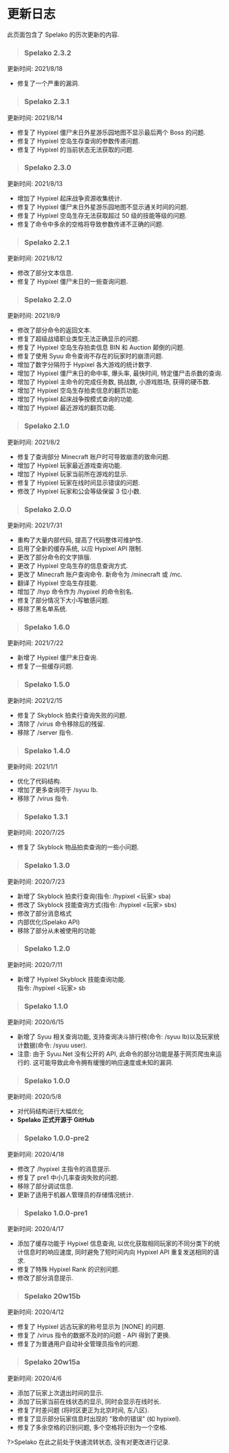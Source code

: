 # 更新日志
此页面包含了 Spelako 的历次更新的内容.

> ### Spelako 2.3.2
更新时间: 2021/8/18
- 修复了一个严重的漏洞.

> ### Spelako 2.3.1
更新时间: 2021/8/14
- 修复了 Hypixel 僵尸末日外星游乐园地图不显示最后两个 Boss 的问题.
- 修复了 Hypixel 空岛生存查询的参数传递问题.
- 修复了 Hypixel 的当前状态无法获取的问题.

> ### Spelako 2.3.0
更新时间: 2021/8/13
- 增加了 Hypixel 起床战争资源收集统计.
- 修复了 Hypixel 僵尸末日外星游乐园地图不显示通关时间的问题.
- 修复了 Hypixel 空岛生存无法获取超过 50 级的技能等级的问题.
- 修复了命令中多余的空格将导致参数传递不正确的问题.

> ### Spelako 2.2.1
更新时间: 2021/8/12
- 修改了部分文本信息.
- 修复了 Hypixel 僵尸末日的一些查询问题.

> ### Spelako 2.2.0
更新时间: 2021/8/9
- 修改了部分命令的返回文本.
- 修复了超级战墙职业类型无法正确显示的问题.
- 修复了 Hypixel 空岛生存拍卖信息 BIN 和 Auction 颠倒的问题.
- 修复了使用 Syuu 命令查询不存在的玩家时的崩溃问题.
- 增加了数字分隔符于 Hypixel 各大游戏的统计数字.
- 增加了 Hypixel 僵尸末日的命中率, 爆头率, 最快时间, 特定僵尸击杀数的查询.
- 增加了 Hypixel 主命令的完成任务数, 挑战数, 小游戏胜场, 获得的硬币数.
- 增加了 Hypixel 空岛生存拍卖信息的翻页功能.
- 增加了 Hypixel 起床战争按模式查询的功能.
- 增加了 Hypixel 最近游戏的翻页功能.

> ### Spelako 2.1.0
更新时间: 2021/8/2
- 修复了查询部分 Minecraft 账户时可导致崩溃的致命问题.
- 增加了 Hypixel 玩家最近游戏查询功能.
- 增加了 Hypixel 玩家当前所在游戏的显示.
- 修复了 Hypixel 玩家在线时间显示错误的问题.
- 修改了 Hypixel 玩家和公会等级保留 3 位小数.

> ### Spelako 2.0.0
更新时间: 2021/7/31
- 重构了大量内部代码, 提高了代码整体可维护性.
- 启用了全新的缓存系统, 以应 Hypixel API 限制.
- 更改了部分命令的文字排版.
- 更改了 Hypixel 空岛生存的信息查询方式.
- 更改了 Minecraft 账户查询命令. 新命令为 /minecraft 或 /mc.
- 翻译了 Hypixel 空岛生存技能.
- 增加了 /hyp 命令作为 /hypixel 的命令别名.
- 修复了部分情况下大小写敏感问题.
- 移除了黑名单系统.

> ### Spelako 1.6.0
更新时间: 2021/7/22
- 新增了 Hypixel 僵尸末日查询.
- 修复了一些缓存问题.

> ### Spelako 1.5.0
更新时间: 2021/2/15
- 修复了 Skyblock 拍卖行查询失败的问题.
- 清除了 /virus 命令移除后的残留.
- 移除了 /server 指令.

> ### Spelako 1.4.0
更新时间: 2021/1/1
- 优化了代码结构.
- 增加了更多查询项于 /syuu lb.
- 移除了 /virus 指令.

> ### Spelako 1.3.1
更新时间: 2020/7/25
- 修复了 Skyblock 物品拍卖查询的一些小问题.

> ### Spelako 1.3.0
更新时间: 2020/7/23
- 新增了 Skyblock 拍卖行查询(指令: /hypixel <玩家> sba)
- 修改了 Skyblock 技能查询方式(指令: /hypixel <玩家> sbs)
- 修改了部分消息格式
- 内部优化(Spelako API)
- 移除了部分从未被使用的功能

> ### Spelako 1.2.0
更新时间: 2020/7/11
- 新增了 Hypixel Skyblock 技能查询功能.<br>指令: /hypixel <玩家> sb

> ### Spelako 1.1.0
更新时间: 2020/6/15
- 新增了 Syuu 相关查询功能, 支持查询决斗排行榜(命令: /syuu lb)以及玩家统计数据(命令: /syuu user).
- 注意: 由于 Syuu.Net 没有公开的 API, 此命令的部分功能是基于网页爬虫来运行的. 这可能导致此命令拥有缓慢的响应速度或未知的漏洞.

> ### Spelako 1.0.0
更新时间: 2020/5/8
- 对代码结构进行大幅优化
- **Spelako 正式开源于 GitHub**

> ### Spelako 1.0.0-pre2
更新时间: 2020/4/18
- 修改了 /hypixel 主指令的消息提示.
- 修复了 pre1 中小几率查询失败的问题.
- 移除了部分调试信息.
- 更新了适用于机器人管理员的存储情况统计.

> ### Spelako 1.0.0-pre1
更新时间: 2020/4/17
- 添加了缓存功能于 Hypixel 信息查询, 以优化获取相同玩家的不同分类下的统计信息时的响应速度, 同时避免了短时间内向 Hypixel API 重复发送相同的请求.
- 修复了特殊 Hypixel Rank 的识别问题.
- 修改了部分消息提示.

> ### Spelako 20w15b
更新时间: 2020/4/12
- 修复了 Hypixel 远古玩家的称号显示为 [NONE] 的问题.
- 修复了 /virus 指令的数据不及时的问题 - API 得到了更换.
- 修复了为普通用户自动补全管理员指令的问题.

> ### Spelako 20w15a
更新时间: 2020/4/6
- 添加了玩家上次退出时间的显示.
- 添加了玩家当前在线状态的显示, 同时会显示在线时长.
- 修复了时差问题 (将时区更正为北京时间, 东八区).
- 修复了显示部分玩家信息时出现的 "致命的错误" (如 hypixel).
- 修复了多余空格的识别问题, 多个空格将识别为一个空格.

?>Spelako 在此之前处于快速流转状态, 没有对更改进行记录.